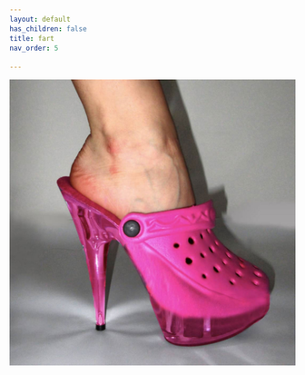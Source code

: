 ```yaml
---
layout: default
has_children: false
title: fart
nav_order: 5

---
```

![](/assets/images/04-croc-heels-promo.jpg)